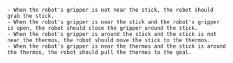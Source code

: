 
    - When the robot's gripper is not near the stick, the robot should grab the stick.
    - When the robot's gripper is near the stick and the robot's gripper is open, the robot should close the gripper around the stick.
    - When the robot's gripper is around the stick and the stick is not near the thermos, the robot should move the stick to the thermos.
    - When the robot's gripper is near the thermos and the stick is around the thermos, the robot should pull the thermos to the goal.